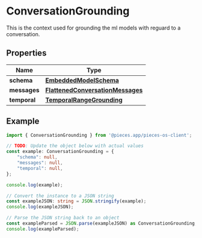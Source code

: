 
# ConversationGrounding

This is the context used for grounding the ml models with reguard to a conversation.

## Properties

Name | Type
------------ | -------------
**schema** | [**EmbeddedModelSchema**](EmbeddedModelSchema)
**messages** | [**FlattenedConversationMessages**](FlattenedConversationMessages)
**temporal** | [**TemporalRangeGrounding**](TemporalRangeGrounding)

## Example

```typescript
import { ConversationGrounding } from '@pieces.app/pieces-os-client';

// TODO: Update the object below with actual values
const example: ConversationGrounding = {
    "schema": null,
    "messages": null,
    "temporal": null,
};

console.log(example);

// Convert the instance to a JSON string
const exampleJSON: string = JSON.stringify(example);
console.log(exampleJSON);

// Parse the JSON string back to an object
const exampleParsed = JSON.parse(exampleJSON) as ConversationGrounding;
console.log(exampleParsed);
```


